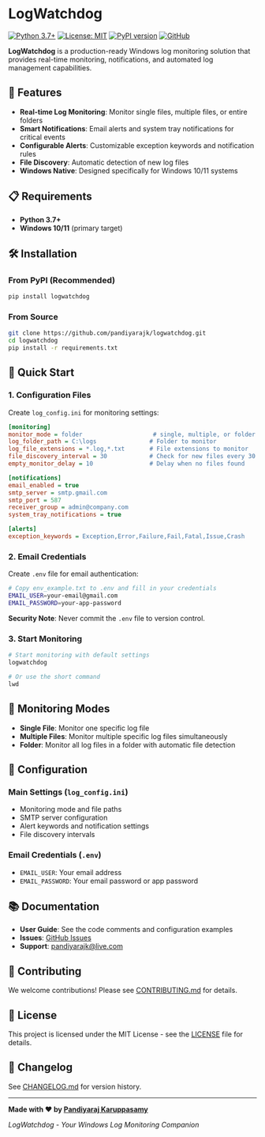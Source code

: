# LogWatchdog

[![Python 3.7+](https://img.shields.io/badge/python-3.7+-blue.svg)](https://www.python.org/downloads/)
[![License: MIT](https://img.shields.io/badge/License-MIT-yellow.svg)](https://opensource.org/licenses/MIT)
[![PyPI version](https://badge.fury.io/py/logwatchdog.svg)](https://pypi.org/project/logwatchdog/)
[![GitHub](https://img.shields.io/badge/github-logwatchdog-green.svg)](https://github.com/pandiyarajk/logwatchdog)

**LogWatchdog** is a production-ready Windows log monitoring solution that provides real-time monitoring, notifications, and automated log management capabilities.

## 🚀 Features

- **Real-time Log Monitoring**: Monitor single files, multiple files, or entire folders
- **Smart Notifications**: Email alerts and system tray notifications for critical events
- **Configurable Alerts**: Customizable exception keywords and notification rules
- **File Discovery**: Automatic detection of new log files
- **Windows Native**: Designed specifically for Windows 10/11 systems

## 📋 Requirements

- **Python 3.7+**
- **Windows 10/11** (primary target)

## 🛠️ Installation

### From PyPI (Recommended)

```bash
pip install logwatchdog
```

### From Source

```bash
git clone https://github.com/pandiyarajk/logwatchdog.git
cd logwatchdog
pip install -r requirements.txt
```

## 🚀 Quick Start

### 1. Configuration Files

Create `log_config.ini` for monitoring settings:

```ini
[monitoring]
monitor_mode = folder                    # single, multiple, or folder
log_folder_path = C:\logs               # Folder to monitor
log_file_extensions = *.log,*.txt       # File extensions to monitor
file_discovery_interval = 30            # Check for new files every 30 seconds
empty_monitor_delay = 10                # Delay when no files found

[notifications]
email_enabled = true
smtp_server = smtp.gmail.com
smtp_port = 587
receiver_group = admin@company.com
system_tray_notifications = true

[alerts]
exception_keywords = Exception,Error,Failure,Fail,Fatal,Issue,Crash
```

### 2. Email Credentials

Create `.env` file for email authentication:

```bash
# Copy env_example.txt to .env and fill in your credentials
EMAIL_USER=your-email@gmail.com
EMAIL_PASSWORD=your-app-password
```

**Security Note**: Never commit the `.env` file to version control.

### 3. Start Monitoring

```bash
# Start monitoring with default settings
logwatchdog

# Or use the short command
lwd
```

## 📁 Monitoring Modes

- **Single File**: Monitor one specific log file
- **Multiple Files**: Monitor multiple specific log files simultaneously  
- **Folder**: Monitor all log files in a folder with automatic file detection

## 🔧 Configuration

### Main Settings (`log_config.ini`)

- Monitoring mode and file paths
- SMTP server configuration
- Alert keywords and notification settings
- File discovery intervals

### Email Credentials (`.env`)

- `EMAIL_USER`: Your email address
- `EMAIL_PASSWORD`: Your email password or app password

## 📚 Documentation

- **User Guide**: See the code comments and configuration examples
- **Issues**: [GitHub Issues](https://github.com/pandiyarajk/logwatchdog/issues)
- **Support**: pandiyarajk@live.com

## 🤝 Contributing

We welcome contributions! Please see [CONTRIBUTING.md](CONTRIBUTING.md) for details.

## 📄 License

This project is licensed under the MIT License - see the [LICENSE](LICENSE) file for details.

## 🔄 Changelog

See [CHANGELOG.md](CHANGELOG.md) for version history.

---

**Made with ❤️ by [Pandiyaraj Karuppasamy](https://github.com/pandiyarajk)**

*LogWatchdog - Your Windows Log Monitoring Companion*
